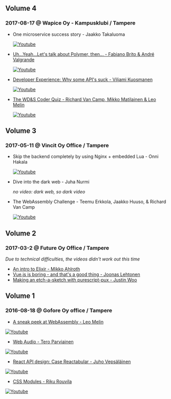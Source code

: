 ## Volume 4

### 2017-08-17 @ Wapice Oy - Kampusklubi / Tampere

 - One microservice success story - Jaakko Takaluoma
 
   [![Youtube](https://img.youtube.com/vi/QOz3mdlSr5k/mqdefault.jpg)](https://youtu.be/QOz3mdlSr5k?list=PLzTZiC7Lgr5PXKGvz8Y9xPTrLRYI5dVhx)

 - [Uh...Yeah...Let's talk about Polymer, then... - Fabiano Brito & André Valgrande](https://github.com/webDevAndSausages/archivedMeetupStuff/blob/master/2017-08-17%20%40%20Wapice%20Oy%20-%20Kampusklubi/Uh...Yeah...Let's%20talk%20about%20Polymer%2C%20then...%20-%20Fabiano%20Brito%20%26%20Andr%C3%A9%20Valgrande/Polymer1.x.pdf)
  
   [![Youtube](https://img.youtube.com/vi/4YKilvpDOFI/mqdefault.jpg)](https://youtu.be/4YKilvpDOFI?list=PLzTZiC7Lgr5PXKGvz8Y9xPTrLRYI5dVhx)
 
 - [Developer Experience: Why some API's suck - Viljami Kuosmanen](https://github.com/anttiviljami/why-some-apis-suck)
 
   [![Youtube](https://img.youtube.com/vi/i78KpYX9ooc/mqdefault.jpg)](https://youtu.be/i78KpYX9ooc?list=PLzTZiC7Lgr5PXKGvz8Y9xPTrLRYI5dVhx)
 
 - [The WD&S Coder Quiz - Richard Van Camp, Mikko Matilainen & Leo Melin](https://github.com/webDevAndSausages/archivedMeetupStuff/tree/master/2017-08-17%20%40%20Wapice%20Oy%20-%20Kampusklubi/Quiz)
 
   [![Youtube](https://img.youtube.com/vi/1n4BbAfbt5w/mqdefault.jpg)](https://youtu.be/1n4BbAfbt5w?list=PLzTZiC7Lgr5PXKGvz8Y9xPTrLRYI5dVhx)


## Volume 3

### 2017-05-11 @ Vincit Oy Office / Tampere

 - Skip the backend completely by using Nginx + embedded Lua - Onni Hakala
 
   [![Youtube](https://img.youtube.com/vi/JXKIaZRJAS0/mqdefault.jpg)](https://www.youtube.com/watch?v=JXKIaZRJAS0&feature=youtu.be#t=55m13s)

 - Dive into the dark web - Juha Nurmi
 
    *no video: dark web, so dark video*
 
 - The WebAssembly Challenge - Teemu Erkkola, Jaakko Huuso, & Richard Van Camp
 
   [![Youtube](https://img.youtube.com/vi/JXKIaZRJAS0/mqdefault.jpg)](https://www.youtube.com/watch?v=JXKIaZRJAS0&feature=youtu.be#t=140m57s)

## Volume 2

### 2017-03-2 @ Future Oy Office / Tampere

  *Due to technical difficulties, the videos didn't work out this time*

 - [An intro to Elixir - Mikko Ahlroth](https://docs.google.com/presentation/d/1BxPmksfgVsS7ela-jS3tYI3W2PFb08vJVFkC8vMwj5M/edit#slide=id.p)
 - [Vue.js is boring - and that's a good thing - Joonas Lehtonen](https://www.slideshare.net/secret/BjukNjY5wCAfIx)
 - [Making an etch-a-sketch with purescript-pux - Justin Woo](https://github.com/justinwoo/purescript-etch-sketch)     

## Volume 1

### 2016-08-18 @ Gofore Oy office / Tampere
 - [A sneak peek at WebAssembly - Leo Melin](https://github.com/webDevAndSausages/archivedMeetupStuff/tree/master/2016-08-18%20%40%20Gofore%20Oy%20office%20-%20Tampere/A%20Sneak%20Peek%20at%20WebAssembly%20-%20Leo%20Melin)
  
  [![Youtube](https://img.youtube.com/vi/R_Ac8l4BifI/mqdefault.jpg)](https://www.youtube.com/watch?v=R_Ac8l4BifI&index=2&list=PLAXFhYAsjDThLJoFJFgUZ9xpk1zsk1h1k)
 
 - [Web Audio - Tero Parviainen](https://github.com/webDevAndSausages/archivedMeetupStuff/tree/master/2016-08-18%20%40%20Gofore%20Oy%20office%20-%20Tampere/Web%20Audio%20-%20Tero%20Parviainen)
 
  [![Youtube](https://img.youtube.com/vi/dlJLDoJ0OqQ/mqdefault.jpg)](https://www.youtube.com/watch?v=dlJLDoJ0OqQ&index=4&list=PLAXFhYAsjDThLJoFJFgUZ9xpk1zsk1h1k)
  
 - [React API design: Case Reactabular - Juho Vepsäläinen](https://github.com/webDevAndSausages/archivedMeetupStuff/tree/master/2016-08-18%20%40%20Gofore%20Oy%20office%20-%20Tampere/React%20API%20design:%20Case%20Reactabular%20-%20Juho%20Veps%C3%A4l%C3%A4inen)
 
  [![Youtube](https://img.youtube.com/vi/nEn5k_HXeNc/mqdefault.jpg)](https://www.youtube.com/watch?v=nEn5k_HXeNc&index=3&list=PLAXFhYAsjDThLJoFJFgUZ9xpk1zsk1h1k)
 
 - [CSS Modules - Riku Rouvila](https://github.com/webDevAndSausages/archivedMeetupStuff/tree/master/2016-08-18%20%40%20Gofore%20Oy%20office%20-%20Tampere/CSS%20Modules%20-%20Riku%20Rouvila)
 
  [![Youtube](https://img.youtube.com/vi/iu0w96wKJEk/mqdefault.jpg)](https://www.youtube.com/watch?v=iu0w96wKJEk&index=1&list=PLAXFhYAsjDThLJoFJFgUZ9xpk1zsk1h1k)
